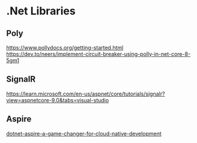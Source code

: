 # .Net Libraries

## Poly
https://www.pollydocs.org/getting-started.html
https://dev.to/neers/implement-circuit-breaker-using-polly-in-net-core-8-5gm1

## SignalR
https://learn.microsoft.com/en-us/aspnet/core/tutorials/signalr?view=aspnetcore-9.0&tabs=visual-studio

## Aspire
[dotnet-aspire-a-game-changer-for-cloud-native-development](https://www.milanjovanovic.tech/blog/dotnet-aspire-a-game-changer-for-cloud-native-development)

